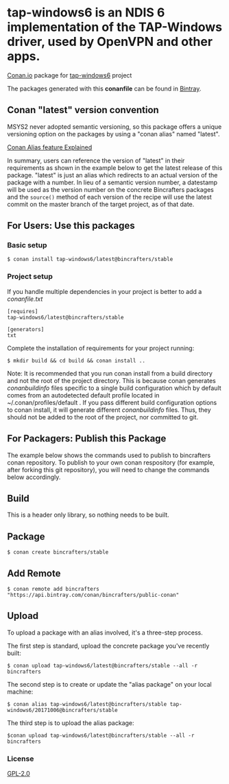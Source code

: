 # tap-windows6 is an NDIS 6 implementation of the TAP-Windows driver, used by OpenVPN and other apps.

[Conan.io](https://conan.io) package for [tap-windows6](https://github.com/OpenVPN/tap-windows6) project

The packages generated with this **conanfile** can be found in [Bintray](https://bintray.com/bincrafters/public-conan/tap-windows6%3Abincrafters).

## Conan "latest" version convention

MSYS2 never adopted semantic versioning, so this package offers a unique versioning option on the packages by using a "conan alias" named "latest". 

[Conan Alias feature Explained](http://conanio.readthedocs.io/en/latest/reference/commands/alias.html?highlight=conan%20alias)

In summary, users can reference the version of "latest" in their requirements as shown in the example below to get the latest release of this package.  "latest" is just an alias which redirects to an actual version of the package with a number. In lieu of a semantic version number, a datestamp will be used as the version number on the concrete Bincrafters packages and the `source()` method of each version of the recipe will use the latest commit on the master branch of the target project, as of that date. 

## For Users: Use this packages

### Basic setup

    $ conan install tap-windows6/latest@bincrafters/stable

### Project setup

If you handle multiple dependencies in your project is better to add a *conanfile.txt*

    [requires]
    tap-windows6/latest@bincrafters/stable

    [generators]
    txt

Complete the installation of requirements for your project running:

    $ mkdir build && cd build && conan install ..
	
Note: It is recommended that you run conan install from a build directory and not the root of the project directory.  This is because conan generates *conanbuildinfo* files specific to a single build configuration which by default comes from an autodetected default profile located in ~/.conan/profiles/default .  If you pass different build configuration options to conan install, it will generate different *conanbuildinfo* files.  Thus, they should not be added to the root of the project, nor committed to git. 

## For Packagers: Publish this Package

The example below shows the commands used to publish to bincrafters conan repository. To publish to your own conan respository (for example, after forking this git repository), you will need to change the commands below accordingly. 

## Build  

This is a header only library, so nothing needs to be built.

## Package 

    $ conan create bincrafters/stable
	
## Add Remote

	$ conan remote add bincrafters "https://api.bintray.com/conan/bincrafters/public-conan"

## Upload
	
To upload a package with an alias involved, it's a three-step process. 

The first step is standard, upload the concrete package you've recently built:

    $ conan upload tap-windows6/latest@bincrafters/stable --all -r bincrafters

The second step is to create or update the "alias package" on your local machine:

	$ conan alias tap-windows6/latest@bincrafters/stable tap-windows6/20171006@bincrafters/stable

The third step is to upload the alias package:

	$conan upload tap-windows6/latest@bincrafters/stable --all -r bincrafters
	
	
### License
[GPL-2.0](https://github.com/OpenVPN/tap-windows6/blob/master/COPYING)